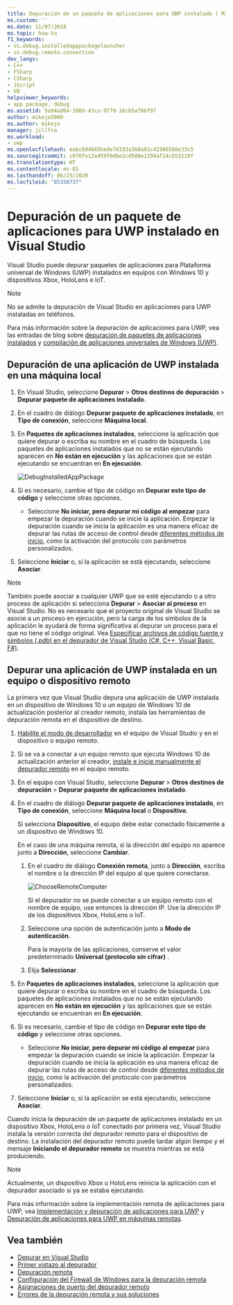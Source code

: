 ```yaml
---
title: Depuración de un paquete de aplicaciones para UWP instalado | Microsoft Docs
ms.custom: ''
ms.date: 11/07/2018
ms.topic: how-to
f1_keywords:
- vs.debug.installedapppackagelauncher
- vs.debug.remote.connection
dev_langs:
- C++
- FSharp
- CSharp
- JScript
- VB
helpviewer_keywords:
- app package, debug
ms.assetid: 5a94ad64-100d-43ca-9779-16cb5af86f97
author: mikejo5000
ms.author: mikejo
manager: jillfra
ms.workload:
- uwp
ms.openlocfilehash: eabc694665bede7d193a360a01c42366568e33c5
ms.sourcegitcommit: c076fe12e459f0dbe2cd508e1294af14cb53119f
ms.translationtype: HT
ms.contentlocale: es-ES
ms.lasthandoff: 06/25/2020
ms.locfileid: "85350737"
---
```

# <a name="debug-an-installed-uwp-app-package-in-visual-studio"></a>Depuración de un paquete de aplicaciones para UWP instalado en Visual Studio

Visual Studio puede depurar paquetes de aplicaciones para Plataforma universal de Windows (UWP) instalados en equipos con Windows 10 y dispositivos Xbox, HoloLens e IoT.

>[!NOTE]
>No se admite la depuración de Visual Studio en aplicaciones para UWP instaladas en teléfonos.

Para más información sobre la depuración de aplicaciones para UWP, vea las entradas de blog sobre [depuración de paquetes de aplicaciones instalados](https://devblogs.microsoft.com/devops/updates-for-debugging-installed-app-packages-in-visual-studio-2015-update-2/) y [compilación de aplicaciones universales de Windows (UWP)](https://devblogs.microsoft.com/visualstudio/universal-windows-apps-targeting-windows-10-anniversary-sdk/).

## <a name="debug-an-installed-uwp-app-on-a-local-machine"></a>Depuración de una aplicación de UWP instalada en una máquina local

1. En Visual Studio, seleccione **Depurar** > **Otros destinos de depuración** > **Depurar paquete de aplicaciones instalado**.

1. En el cuadro de diálogo **Depurar paquete de aplicaciones instalado**, en **Tipo de conexión**, seleccione **Máquina local**.

1. En **Paquetes de aplicaciones instalados**, seleccione la aplicación que quiere depurar o escriba su nombre en el cuadro de búsqueda. Los paquetes de aplicaciones instalados que no se están ejecutando aparecen en **No están en ejecución** y las aplicaciones que se están ejecutando se encuentran en **En ejecución**.

   ![DebugInstalledAppPackage](../debugger/media/debug-installed-app-pkg.png "DebugInstalledAppPackage")

1. Si es necesario, cambie el tipo de código en **Depurar este tipo de código** y seleccione otras opciones.
   - Seleccione **No iniciar, pero depurar mi código al empezar** para empezar la depuración cuando se inicie la aplicación. Empezar la depuración cuando se inicia la aplicación es una manera eficaz de depurar las rutas de acceso de control desde [diferentes métodos de inicio](/windows/uwp/xbox-apps/automate-launching-uwp-apps), como la activación del protocolo con parámetros personalizados.

1. Seleccione **Iniciar** o, si la aplicación se está ejecutando, seleccione **Asociar**.

> [!NOTE]
> También puede asociar a cualquier UWP que se esté ejecutando o a otro proceso de aplicación si selecciona **Depurar** > **Asociar al proceso** en Visual Studio. No es necesario que el proyecto original de Visual Studio se asocie a un proceso en ejecución, pero la carga de los símbolos de la aplicación le ayudará de forma significativa al depurar un proceso para el que no tiene el código original. Vea [Especificar archivos de código fuente y símbolos (.pdb) en el depurador de Visual Studio (C#, C++, Visual Basic, F#)](specify-symbol-dot-pdb-and-source-files-in-the-visual-studio-debugger.md).

## <a name="debug-an-installed-uwp-app-on-a-remote-computer-or-device"></a><a name="remote"></a> Depurar una aplicación de UWP instalada en un equipo o dispositivo remoto

La primera vez que Visual Studio depura una aplicación de UWP instalada en un dispositivo de Windows 10 o un equipo de Windows 10 de actualización posterior al creador remoto, instala las herramientas de depuración remota en el dispositivo de destino.

1. [Habilite el modo de desarrollador](/windows/uwp/get-started/enable-your-device-for-development) en el equipo de Visual Studio y en el dispositivo o equipo remoto.

1. Si se va a conectar a un equipo remoto que ejecuta Windows 10 de actualización anterior al creador, [instale e inicie manualmente el depurador remoto](../debugger/remote-debugging.md) en el equipo remoto.

1. En el equipo con Visual Studio, seleccione **Depurar** > **Otros destinos de depuración** > **Depurar paquete de aplicaciones instalado**.

1. En el cuadro de diálogo **Depurar paquete de aplicaciones instalado**, en **Tipo de conexión**, seleccione **Máquina local** o **Dispositivo**.

   Si selecciona **Dispositivo**, el equipo debe estar conectado físicamente a un dispositivo de Windows 10.

   En el caso de una máquina remota, si la dirección del equipo no aparece junto a **Dirección**, seleccione **Cambiar**.

   1. En el cuadro de diálogo **Conexión remota**, junto a **Dirección**, escriba el nombre o la dirección IP del equipo al que quiere conectarse.

      ![ChooseRemoteComputer](../debugger/media/debug-remote-app-pkg.png "ChooseRemoteComputer")

      Si el depurador no se puede conectar a un equipo remoto con el nombre de equipo, use entonces la dirección IP. Use la dirección IP de los dispositivos Xbox, HoloLens o IoT.
   1. Seleccione una opción de autenticación junto a **Modo de autenticación**.

      Para la mayoría de las aplicaciones, conserve el valor predeterminado **Universal (protocolo sin cifrar)** .
   1. Elija **Seleccionar**.

1. En **Paquetes de aplicaciones instalados**, seleccione la aplicación que quiere depurar o escriba su nombre en el cuadro de búsqueda. Los paquetes de aplicaciones instalados que no se están ejecutando aparecen en **No están en ejecución** y las aplicaciones que se están ejecutando se encuentran en **En ejecución**.

1. Si es necesario, cambie el tipo de código en **Depurar este tipo de código** y seleccione otras opciones.
   - Seleccione **No iniciar, pero depurar mi código al empezar** para empezar la depuración cuando se inicie la aplicación. Empezar la depuración cuando se inicia la aplicación es una manera eficaz de depurar las rutas de acceso de control desde [diferentes métodos de inicio](/windows/uwp/xbox-apps/automate-launching-uwp-apps), como la activación del protocolo con parámetros personalizados.

1. Seleccione **Iniciar** o, si la aplicación se está ejecutando, seleccione **Asociar**.

Cuando inicia la depuración de un paquete de aplicaciones instalado en un dispositivo Xbox, HoloLens o IoT conectado por primera vez, Visual Studio instala la versión correcta del depurador remoto para el dispositivo de destino. La instalación del depurador remoto puede tardar algún tiempo y el mensaje **Iniciando el depurador remoto** se muestra mientras se está produciendo.

>[!NOTE]
>Actualmente, un dispositivo Xbox u HoloLens reinicia la aplicación con el depurador asociado si ya se estaba ejecutando.

Para más información sobre la implementación remota de aplicaciones para UWP, vea [Implementación y depuración de aplicaciones para UWP](/windows/uwp/debug-test-perf/deploying-and-debugging-uwp-apps#advanced-remote-deployment-options) y [Depuración de aplicaciones para UWP en máquinas remotas](run-windows-store-apps-on-a-remote-machine.md).

## <a name="see-also"></a>Vea también

- [Depurar en Visual Studio](../debugger/index.yml)
- [Primer vistazo al depurador](../debugger/debugger-feature-tour.md)
- [Depuración remota](../debugger/remote-debugging.md)
- [Configuración del Firewall de Windows para la depuración remota](../debugger/configure-the-windows-firewall-for-remote-debugging.md)
- [Asignaciones de puerto del depurador remoto](../debugger/remote-debugger-port-assignments.md)
- [Errores de la depuración remota y sus soluciones](../debugger/remote-debugging-errors-and-troubleshooting.md)